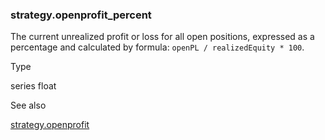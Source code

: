 ### strategy.openprofit\_percent

The current unrealized profit or loss for all open positions, expressed as a percentage and calculated by formula: `openPL / realizedEquity * 100`.

Type

series float

See also

[strategy.openprofit](#var_strategy.openprofit)

